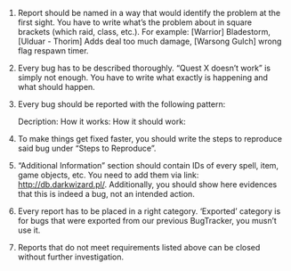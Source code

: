 1. Report should be named in a way that would identify the problem at the first sight. You have to write what’s the problem about in square brackets (which raid, class, etc.). For example: [Warrior] Bladestorm, [Ulduar - Thorim] Adds deal too much damage, [Warsong Gulch] wrong flag respawn timer.

2. Every bug has to be described thoroughly. “Quest X doesn’t work” is simply not enough. You have to write what exactly is happening and what should happen.

3. Every bug should be reported with the following pattern:

    Decription:
    How it works:
    How it should work:
4. To make things get fixed faster, you should write the steps to reproduce said bug under “Steps to Reproduce”.

5. “Additional Information” section should contain IDs of every spell, item, game objects, etc. You need to add them via link: http://db.darkwizard.pl/. Additionally, you should show here evidences that this is indeed a bug, not an intended action.

6. Every report has to be placed in a right category. ‘Exported’ category is for bugs that were exported from our previous BugTracker, you musn’t use it.

7. Reports that do not meet requirements listed above can be closed without further investigation.